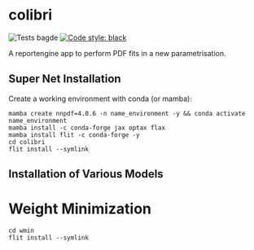 # colibri
![Tests bagde](https://github.com/HEP-PBSP/colibri/actions/workflows/tests.yml/badge.svg)
[![Code style: black](https://img.shields.io/badge/code%20style-black-000000.svg)](https://github.com/psf/black)

A reportengine app to perform PDF fits in a new parametrisation.


## Super Net Installation
Create a working environment with conda (or mamba):
```
mamba create nnpdf=4.0.6 -n name_environment -y && conda activate name_environment
mamba install -c conda-forge jax optax flax
mamba install flit -c conda-forge -y
cd colibri
flit install --symlink
```

## Installation of Various Models

# Weight Minimization
```
cd wmin
flit install --symlink
```
